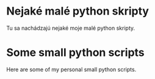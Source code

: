 # Nejaké malé python skripty
Tu sa nachádzajú nejaké moje malé python skripty.
# Some small python scripts
Here are some of my personal small python scripts.
 

